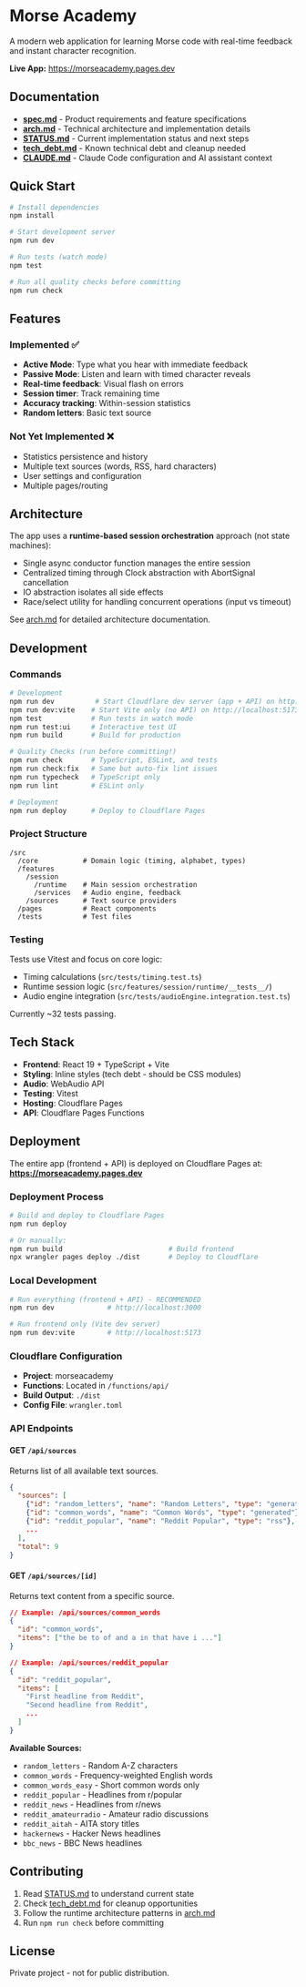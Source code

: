 # Morse Academy

A modern web application for learning Morse code with real-time feedback and instant character recognition.

**Live App:** https://morseacademy.pages.dev

## Documentation

- **[spec.md](spec.md)** - Product requirements and feature specifications
- **[arch.md](arch.md)** - Technical architecture and implementation details
- **[STATUS.md](STATUS.md)** - Current implementation status and next steps
- **[tech_debt.md](tech_debt.md)** - Known technical debt and cleanup needed
- **[CLAUDE.md](CLAUDE.md)** - Claude Code configuration and AI assistant context

## Quick Start

```bash
# Install dependencies
npm install

# Start development server
npm run dev

# Run tests (watch mode)
npm test

# Run all quality checks before committing
npm run check
```

## Features

### Implemented ✅
- **Active Mode**: Type what you hear with immediate feedback
- **Passive Mode**: Listen and learn with timed character reveals
- **Real-time feedback**: Visual flash on errors
- **Session timer**: Track remaining time
- **Accuracy tracking**: Within-session statistics
- **Random letters**: Basic text source

### Not Yet Implemented ❌
- Statistics persistence and history
- Multiple text sources (words, RSS, hard characters)
- User settings and configuration
- Multiple pages/routing

## Architecture

The app uses a **runtime-based session orchestration** approach (not state machines):
- Single async conductor function manages the entire session
- Centralized timing through Clock abstraction with AbortSignal cancellation
- IO abstraction isolates all side effects
- Race/select utility for handling concurrent operations (input vs timeout)

See [arch.md](arch.md) for detailed architecture documentation.

## Development

### Commands

```bash
# Development
npm run dev          # Start Cloudflare dev server (app + API) on http://localhost:3000
npm run dev:vite    # Start Vite only (no API) on http://localhost:5173
npm test            # Run tests in watch mode
npm run test:ui     # Interactive test UI
npm run build       # Build for production

# Quality Checks (run before committing!)
npm run check       # TypeScript, ESLint, and tests
npm run check:fix   # Same but auto-fix lint issues
npm run typecheck   # TypeScript only
npm run lint        # ESLint only

# Deployment
npm run deploy      # Deploy to Cloudflare Pages
```

### Project Structure

```
/src
  /core           # Domain logic (timing, alphabet, types)
  /features
    /session
      /runtime    # Main session orchestration
      /services   # Audio engine, feedback
    /sources      # Text source providers
  /pages          # React components
  /tests          # Test files
```

### Testing

Tests use Vitest and focus on core logic:
- Timing calculations (`src/tests/timing.test.ts`)
- Runtime session logic (`src/features/session/runtime/__tests__/`)
- Audio engine integration (`src/tests/audioEngine.integration.test.ts`)

Currently ~32 tests passing.

## Tech Stack

- **Frontend**: React 19 + TypeScript + Vite
- **Styling**: Inline styles (tech debt - should be CSS modules)
- **Audio**: WebAudio API
- **Testing**: Vitest
- **Hosting**: Cloudflare Pages
- **API**: Cloudflare Pages Functions

## Deployment

The entire app (frontend + API) is deployed on Cloudflare Pages at:
**https://morseacademy.pages.dev**

### Deployment Process

```bash
# Build and deploy to Cloudflare Pages
npm run deploy

# Or manually:
npm run build                          # Build frontend
npx wrangler pages deploy ./dist       # Deploy to Cloudflare
```

### Local Development

```bash
# Run everything (frontend + API) - RECOMMENDED
npm run dev             # http://localhost:3000

# Run frontend only (Vite dev server)
npm run dev:vite        # http://localhost:5173
```

### Cloudflare Configuration

- **Project**: morseacademy
- **Functions**: Located in `/functions/api/`
- **Build Output**: `./dist`
- **Config File**: `wrangler.toml`

### API Endpoints

#### GET `/api/sources`
Returns list of all available text sources.

```json
{
  "sources": [
    {"id": "random_letters", "name": "Random Letters", "type": "generated"},
    {"id": "common_words", "name": "Common Words", "type": "generated"},
    {"id": "reddit_popular", "name": "Reddit Popular", "type": "rss"},
    ...
  ],
  "total": 9
}
```

#### GET `/api/sources/[id]`
Returns text content from a specific source.

```json
// Example: /api/sources/common_words
{
  "id": "common_words",
  "items": ["the be to of and a in that have i ..."]
}

// Example: /api/sources/reddit_popular
{
  "id": "reddit_popular",
  "items": [
    "First headline from Reddit",
    "Second headline from Reddit",
    ...
  ]
}
```

**Available Sources:**
- `random_letters` - Random A-Z characters
- `common_words` - Frequency-weighted English words
- `common_words_easy` - Short common words only
- `reddit_popular` - Headlines from r/popular
- `reddit_news` - Headlines from r/news
- `reddit_amateurradio` - Amateur radio discussions
- `reddit_aitah` - AITA story titles
- `hackernews` - Hacker News headlines
- `bbc_news` - BBC News headlines

## Contributing

1. Read [STATUS.md](STATUS.md) to understand current state
2. Check [tech_debt.md](tech_debt.md) for cleanup opportunities
3. Follow the runtime architecture patterns in [arch.md](arch.md)
4. Run `npm run check` before committing

## License

Private project - not for public distribution.